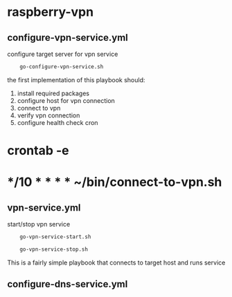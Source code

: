 raspberry-vpn
=============

configure-vpn-service.yml
-------------------------

configure target server for vpn service

```bash
    go-configure-vpn-service.sh
```

the first implementation of this playbook should:

1. install required packages
2. configure host for vpn connection
3. connect to vpn
4. verify vpn connection
5. configure health check cron


# crontab -e
# */10 * * * * ~/bin/connect-to-vpn.sh

vpn-service.yml
---------------

start/stop vpn service

```bash
    go-vpn-service-start.sh
```


```bash
    go-vpn-service-stop.sh
```

This is a fairly simple playbook that connects to target host and runs service

configure-dns-service.yml
-------------------------